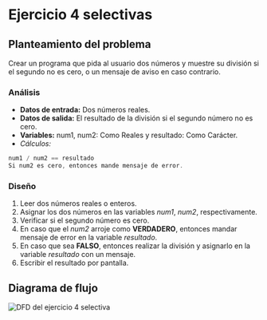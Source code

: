 # Ejercicio 4 selectivas

## Planteamiento del problema

Crear un programa que pida al usuario dos números y muestre su división si el segundo no es cero, o un mensaje de aviso en caso contrario.

### Análisis

- **Datos de entrada:** Dos números reales.
- **Datos de salida:** El resultado de la división si el segundo número no es cero.
- **Variables:** num1, num2: Como Reales y resultado: Como Carácter.
- _Cálculos:_
```C
num1 / num2 == resultado
Si num2 es cero, entonces mande mensaje de error.
```

### Diseño

1. Leer dos números reales o enteros.
2. Asignar los dos números en las variables *num1*, *num2*, respectivamente.
3. Verificar si el segundo número es cero.
4. En caso que el *num2* arroje como **VERDADERO**, entonces mandar mensaje de error en la variable *resultado*.
5. En caso que sea **FALSO**, entonces realizar la división y asignarlo en la variable *resultado* con un mensaje.
6. Escribir el resultado por pantalla.

## Diagrama de flujo

![DFD del ejercicio 4 selectiva](./Ejercicio4DFD)
